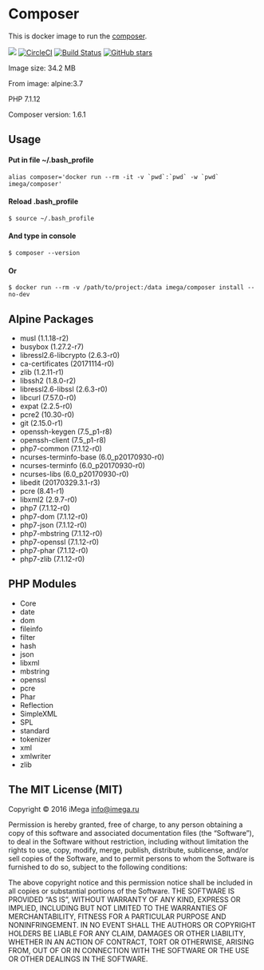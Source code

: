 # Composer
This is docker image to run the [composer](https://getcomposer.org).

[![](https://images.microbadger.com/badges/image/imega/composer.svg)](http://microbadger.com/images/imega/composer "Get your own image badge on microbadger.com") [![CircleCI](https://circleci.com/gh/imega-docker/composer.svg?style=svg)](https://circleci.com/gh/imega-docker/composer) [![Build Status](https://travis-ci.org/imega-docker/composer.svg?branch=master)](https://travis-ci.org/imega-docker/composer) [![GitHub stars](https://img.shields.io/github/stars/badges/shields.svg?style=social&label=Star&maxAge=2592000)](https://github.com/imega-docker/composer)

Image size: 34.2 MB

From image: alpine:3.7

PHP 7.1.12

Composer version: 1.6.1

## Usage

#### Put in file ~/.bash_profile
```
alias composer='docker run --rm -it -v `pwd`:`pwd` -w `pwd` imega/composer'
```

#### Reload .bash_profile
```
$ source ~/.bash_profile
```

#### And type in console
```
$ composer --version
```

#### Or
```
$ docker run --rm -v /path/to/project:/data imega/composer install --no-dev
```

## Alpine Packages
  - musl (1.1.18-r2)
  - busybox (1.27.2-r7)
  - libressl2.6-libcrypto (2.6.3-r0)
  - ca-certificates (20171114-r0)
  - zlib (1.2.11-r1)
  - libssh2 (1.8.0-r2)
  - libressl2.6-libssl (2.6.3-r0)
  - libcurl (7.57.0-r0)
  - expat (2.2.5-r0)
  - pcre2 (10.30-r0)
  - git (2.15.0-r1)
  - openssh-keygen (7.5_p1-r8)
  - openssh-client (7.5_p1-r8)
  - php7-common (7.1.12-r0)
  - ncurses-terminfo-base (6.0_p20170930-r0)
  - ncurses-terminfo (6.0_p20170930-r0)
  - ncurses-libs (6.0_p20170930-r0)
  - libedit (20170329.3.1-r3)
  - pcre (8.41-r1)
  - libxml2 (2.9.7-r0)
  - php7 (7.1.12-r0)
  - php7-dom (7.1.12-r0)
  - php7-json (7.1.12-r0)
  - php7-mbstring (7.1.12-r0)
  - php7-openssl (7.1.12-r0)
  - php7-phar (7.1.12-r0)
  - php7-zlib (7.1.12-r0)

## PHP Modules
  - Core
  - date
  - dom
  - fileinfo
  - filter
  - hash
  - json
  - libxml
  - mbstring
  - openssl
  - pcre
  - Phar
  - Reflection
  - SimpleXML
  - SPL
  - standard
  - tokenizer
  - xml
  - xmlwriter
  - zlib

## The MIT License (MIT)

Copyright © 2016 iMega <info@imega.ru>

Permission is hereby granted, free of charge, to any person obtaining a copy of this software and associated documentation files (the “Software”), to deal in the Software without restriction, including without limitation the rights to use, copy, modify, merge, publish, distribute, sublicense, and/or sell copies of the Software, and to permit persons to whom the Software is furnished to do so, subject to the following conditions:

The above copyright notice and this permission notice shall be included in all copies or substantial portions of the Software.
THE SOFTWARE IS PROVIDED “AS IS”, WITHOUT WARRANTY OF ANY KIND, EXPRESS OR IMPLIED, INCLUDING BUT NOT LIMITED TO THE WARRANTIES OF MERCHANTABILITY, FITNESS FOR A PARTICULAR PURPOSE AND NONINFRINGEMENT. IN NO EVENT SHALL THE AUTHORS OR COPYRIGHT HOLDERS BE LIABLE FOR ANY CLAIM, DAMAGES OR OTHER LIABILITY, WHETHER IN AN ACTION OF CONTRACT, TORT OR OTHERWISE, ARISING FROM, OUT OF OR IN CONNECTION WITH THE SOFTWARE OR THE USE OR OTHER DEALINGS IN THE SOFTWARE.
